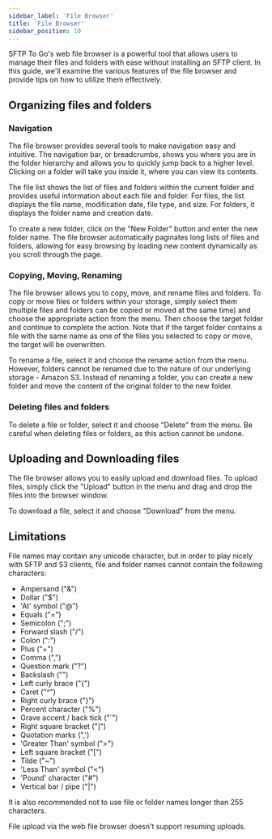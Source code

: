 ```yaml
---
sidebar_label: 'File Browser'
title: 'File Browser'
sidebar_position: 10
---
```


SFTP To Go's web file browser is a powerful tool that allows users to manage their files and folders with ease without installing an SFTP client. In this guide, we'll examine the various features of the file browser and provide tips on how to utilize them effectively.

## Organizing files and folders

### Navigation

The file browser provides several tools to make navigation easy and intuitive. The navigation bar, or breadcrumbs, shows you where you are in the folder hierarchy and allows you to quickly jump back to a higher level. Clicking on a folder will take you inside it, where you can view its contents.

The file list shows the list of files and folders within the current folder and provides useful information about each file and folder. For files, the list displays the file name, modification date, file type, and size. For folders, it displays the folder name and creation date.

To create a new folder, click on the "New Folder" button and enter the new folder name.  The file browser automatically paginates long lists of files and folders, allowing for easy browsing by loading new content dynamically as you scroll through the page.

### Copying, Moving, Renaming

The file browser allows you to copy, move, and rename files and folders. To copy or move files or folders within your storage, simply select them (multiple files and folders can be copied or moved at the same time) and choose the appropriate action from the menu. Then choose the target folder and continue to complete the action. Note that if the target folder contains a file with the same name as one of the files you selected to copy or move, the target will be overwritten. 

To rename a file, select it and choose the rename action from the menu. However, folders cannot be renamed due to the nature of our underlying storage - Amazon S3. Instead of renaming a folder, you can create a new folder and move the content of the original folder to the new folder.

### Deleting files and folders

To delete a file or folder, select it and choose "Delete" from the menu. Be careful when deleting files or folders, as this action cannot be undone.

## Uploading and Downloading files

The file browser allows you to easily upload and download files. To upload files, simply click the "Upload" button in the menu and drag and drop the files into the browser window. 

To download a file, select it and choose "Download" from the menu.

## Limitations

File names may contain any unicode character, but in order to play nicely with SFTP and S3 clients, file and folder names cannot contain the following characters:

* Ampersand ("&")
* Dollar ("$")
* 'At' symbol ("@")
* Equals ("=")
* Semicolon (";")
* Forward slash ("/")
* Colon (":")
* Plus ("+")
* Comma (",")
* Question mark ("?")
* Backslash ("\")
* Left curly brace ("{")
* Caret ("^")
* Right curly brace ("}")
* Percent character ("%")
* Grave accent / back tick ("`")
* Right square bracket ("]")
* Quotation marks (",')
* 'Greater Than' symbol (">")
* Left square bracket ("[")
* Tilde ("~")
* 'Less Than' symbol ("<")
* 'Pound' character ("#")
* Vertical bar / pipe ("|")

It is also recommended not to use file or folder names longer than 255 characters.

File upload via the web file browser doesn't support resuming uploads. 